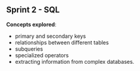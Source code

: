 ## Sprint 2 - SQL
**Concepts explored**:
- primary and secondary keys
- relationships between different tables
- subqueries 
- specialized operators 
- extracting information from complex databases.
